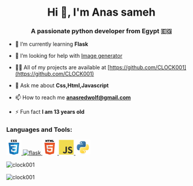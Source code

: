 <h1 align="center">Hi 👋, I'm Anas sameh</h1>
<h3 align="center">A passionate python developer from Egypt 🇪🇬</h3>

- 🌱 I’m currently learning **Flask**

- 🤝 I’m looking for help with [Image generator](https://github.com/CLOCK001/Image-generator/tree/main)

- 👨‍💻 All of my projects are available at [https://github.com/CLOCK001](https://github.com/CLOCK001)

- 💬 Ask me about **Css,Html,Javascript**

- 📫 How to reach me **anasredwolf@gmail.com**

- ⚡ Fun fact **I am 13 years old**

<h3 align="left">Languages and Tools:</h3>
<p align="left"> <a href="https://www.w3schools.com/css/" target="_blank" rel="noreferrer"> <img src="https://raw.githubusercontent.com/devicons/devicon/master/icons/css3/css3-original-wordmark.svg" alt="css3" width="40" height="40"/> </a> <a href="https://flask.palletsprojects.com/" target="_blank" rel="noreferrer"> <img src="https://www.vectorlogo.zone/logos/pocoo_flask/pocoo_flask-icon.svg" alt="flask" width="40" height="40"/> </a> <a href="https://www.w3.org/html/" target="_blank" rel="noreferrer"> <img src="https://raw.githubusercontent.com/devicons/devicon/master/icons/html5/html5-original-wordmark.svg" alt="html5" width="40" height="40"/> </a> <a href="https://developer.mozilla.org/en-US/docs/Web/JavaScript" target="_blank" rel="noreferrer"> <img src="https://raw.githubusercontent.com/devicons/devicon/master/icons/javascript/javascript-original.svg" alt="javascript" width="40" height="40"/> </a> <a href="https://www.python.org" target="_blank" rel="noreferrer"> <img src="https://raw.githubusercontent.com/devicons/devicon/master/icons/python/python-original.svg" alt="python" width="40" height="40"/> </a> </p>

<p><img align="center" src="https://github-readme-stats.vercel.app/api/top-langs?username=clock001&show_icons=true&locale=en&layout=compact" alt="clock001" /></p>

<p><img align="center" src="https://github-readme-streak-stats.herokuapp.com/?user=clock001&" alt="clock001" /></p>
